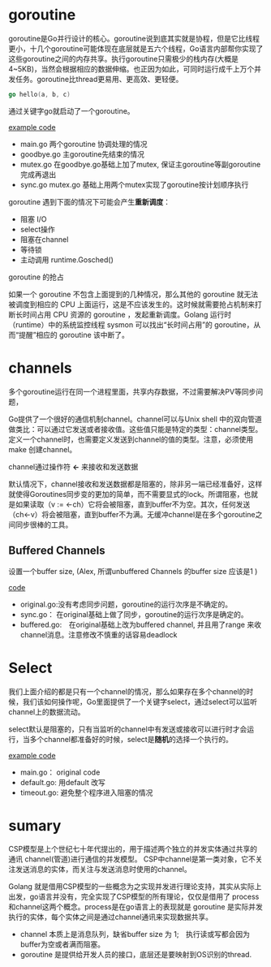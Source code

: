# goroutine
goroutine是Go并行设计的核心。goroutine说到底其实就是协程，但是它比线程更小，十几个goroutine可能体现在底层就是五六个线程，Go语言内部帮你实现了这些goroutine之间的内存共享。执行goroutine只需极少的栈内存(大概是4~5KB)，当然会根据相应的数据伸缩。也正因为如此，可同时运行成千上万个并发任务。goroutine比thread更易用、更高效、更轻便。
```go
go hello(a, b, c)
```
通过关键字go就启动了一个goroutine。

[example code](https://github.com/yc-alex-xu/go/blob/master/src/practise/goroutine/main.go)
* main.go 两个goroutine 协调处理的情况
* goodbye.go  主goroutine先结束的情况
* mutex.go    在goodbye.go基础上加了mutex, 保证主goroutine等副goroutine完成再退出
* sync.go     mutex.go 基础上用两个mutex实现了goroutine按计划顺序执行

goroutine 遇到下面的情况下可能会产生**重新调度**：
* 阻塞 I/O
* select操作
* 阻塞在channel
* 等待锁
* 主动调用 runtime.Gosched()

goroutine 的抢占

如果一个 goroutine 不包含上面提到的几种情况，那么其他的 goroutine 就无法被调度到相应的 CPU 上面运行，这是不应该发生的。这时候就需要抢占机制来打断长时间占用 CPU 资源的 goroutine ，发起重新调度。Golang 运行时（runtime）中的系统监控线程 sysmon 可以找出“长时间占用”的 goroutine，从而“提醒”相应的 goroutine 该中断了。

# channels
多个goroutine运行在同一个进程里面，共享内存数据，不过需要解决PV等同步问题，

Go提供了一个很好的通信机制channel。channel可以与Unix shell 中的双向管道做类比：可以通过它发送或者接收值。这些值只能是特定的类型：channel类型。定义一个channel时，也需要定义发送到channel的值的类型。注意，必须使用make 创建channel。　

channel通过操作符 **<-** 来接收和发送数据

默认情况下，channel接收和发送数据都是阻塞的，除非另一端已经准备好，这样就使得Goroutines同步变的更加的简单，而不需要显式的lock。所谓阻塞，也就是如果读取（v := <-ch）它将会被阻塞，直到buffer不为空。其次，任何发送（ch<-v）将会被阻塞，直到buffer不为满。无缓冲channel是在多个goroutine之间同步很棒的工具。


## Buffered Channels
设置一个buffer size, (Alex, 所谓unbuffered Channels 的buffer size 应该是1 )

[code](https://github.com/yc-alex-xu/go/blob/master/src/practise/channels/)
* original.go:没有考虑同步问题，goroutine的运行次序是不确定的。
* sync.go： 在original基础上做了同步，goroutine的运行次序是确定的。
* buffered.go:　在original基础上改为buffered channel, 并且用了range 来收channel消息。注意修改不慎重的话容易deadlock

# Select
我们上面介绍的都是只有一个channel的情况，那么如果存在多个channel的时候，我们该如何操作呢，Go里面提供了一个关键字select，通过select可以监听channel上的数据流动。

select默认是阻塞的，只有当监听的channel中有发送或接收可以进行时才会运行，当多个channel都准备好的时候，select是**随机**的选择一个执行的。

[example code](https://github.com/yc-alex-xu/go/tree/master/src/practise/select)
* main.go： original code
* default.go: 用default 改写
* timeout.go: 避免整个程序进入阻塞的情况

  
# sumary
CSP模型是上个世纪七十年代提出的，用于描述两个独立的并发实体通过共享的通讯 channel(管道)进行通信的并发模型。 CSP中channel是第一类对象，它不关注发送消息的实体，而关注与发送消息时使用的channel。

Golang 就是借用CSP模型的一些概念为之实现并发进行理论支持，其实从实际上出发，go语言并没有，完全实现了CSP模型的所有理论，仅仅是借用了 process和channel这两个概念。process是在go语言上的表现就是 goroutine 是实际并发执行的实体，每个实体之间是通过channel通讯来实现数据共享。
 * channel 本质上是消息队列，缺省buffer size 为 1;　执行读或写都会因为buffer为空或者满而阻塞。
 * goroutine 是提供给开发人员的接口，底层还是要映射到OS识别的thread.

